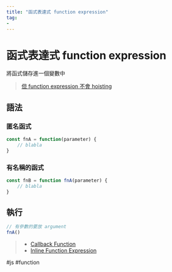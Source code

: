 ```yaml
---
title: "函式表達式 function expression"
tag: 
- 
---
```

# 函式表達式 function expression 
將函式儲存進一個變數中

>[但 function expression 不會 hoisting](但%20function%20expression%20不會%20hoisting.md)

## 語法
### 匿名函式
```js
const fnA = function(parameter) {
	// blabla
}
```
### 有名稱的函式 
```js
const fnB = function fnA(parameter) {
	// blabla
}
```
## 執行
```js
// 有參數的要放 argument
fnA()
```

>- [Callback Function](Callback%20Function.md)
>- [Inline Function Expression](Inline%20Function%20Expression.md)

#js #function